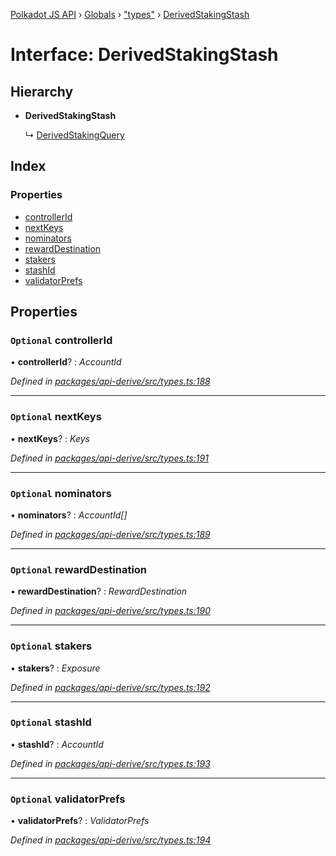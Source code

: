 [Polkadot JS API](../README.md) › [Globals](../globals.md) › ["types"](../modules/_types_.md) › [DerivedStakingStash](_types_.derivedstakingstash.md)

# Interface: DerivedStakingStash

## Hierarchy

* **DerivedStakingStash**

  ↳ [DerivedStakingQuery](_types_.derivedstakingquery.md)

## Index

### Properties

* [controllerId](_types_.derivedstakingstash.md#optional-controllerid)
* [nextKeys](_types_.derivedstakingstash.md#optional-nextkeys)
* [nominators](_types_.derivedstakingstash.md#optional-nominators)
* [rewardDestination](_types_.derivedstakingstash.md#optional-rewarddestination)
* [stakers](_types_.derivedstakingstash.md#optional-stakers)
* [stashId](_types_.derivedstakingstash.md#optional-stashid)
* [validatorPrefs](_types_.derivedstakingstash.md#optional-validatorprefs)

## Properties

### `Optional` controllerId

• **controllerId**? : *AccountId*

*Defined in [packages/api-derive/src/types.ts:188](https://github.com/polkadot-js/api/blob/da8ff51615/packages/api-derive/src/types.ts#L188)*

___

### `Optional` nextKeys

• **nextKeys**? : *Keys*

*Defined in [packages/api-derive/src/types.ts:191](https://github.com/polkadot-js/api/blob/da8ff51615/packages/api-derive/src/types.ts#L191)*

___

### `Optional` nominators

• **nominators**? : *AccountId[]*

*Defined in [packages/api-derive/src/types.ts:189](https://github.com/polkadot-js/api/blob/da8ff51615/packages/api-derive/src/types.ts#L189)*

___

### `Optional` rewardDestination

• **rewardDestination**? : *RewardDestination*

*Defined in [packages/api-derive/src/types.ts:190](https://github.com/polkadot-js/api/blob/da8ff51615/packages/api-derive/src/types.ts#L190)*

___

### `Optional` stakers

• **stakers**? : *Exposure*

*Defined in [packages/api-derive/src/types.ts:192](https://github.com/polkadot-js/api/blob/da8ff51615/packages/api-derive/src/types.ts#L192)*

___

### `Optional` stashId

• **stashId**? : *AccountId*

*Defined in [packages/api-derive/src/types.ts:193](https://github.com/polkadot-js/api/blob/da8ff51615/packages/api-derive/src/types.ts#L193)*

___

### `Optional` validatorPrefs

• **validatorPrefs**? : *ValidatorPrefs*

*Defined in [packages/api-derive/src/types.ts:194](https://github.com/polkadot-js/api/blob/da8ff51615/packages/api-derive/src/types.ts#L194)*
